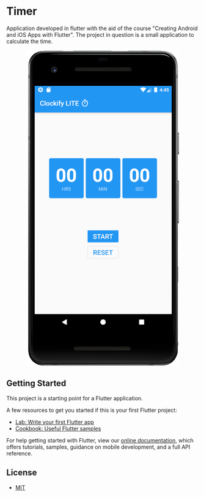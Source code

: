 # Timer

Application developed in flutter with the aid of the course "Creating Android and iOS Apps with Flutter".
The project in question is a small application to calculate the time.

<p align="center"> 
<img alt="Print" src="https://github.com/marcusv77/App-Flutter-Cronometro/blob/master/print/timer.png">
</p>

## Getting Started

This project is a starting point for a Flutter application.

A few resources to get you started if this is your first Flutter project:

- [Lab: Write your first Flutter app](https://flutter.dev/docs/get-started/codelab)
- [Cookbook: Useful Flutter samples](https://flutter.dev/docs/cookbook)

For help getting started with Flutter, view our
[online documentation](https://flutter.dev/docs), which offers tutorials,
samples, guidance on mobile development, and a full API reference.

## License

- <a href="https://github.com/marcusv77/App-Flutter-Cronometro/blob/master/LICENSE">MIT</a>
